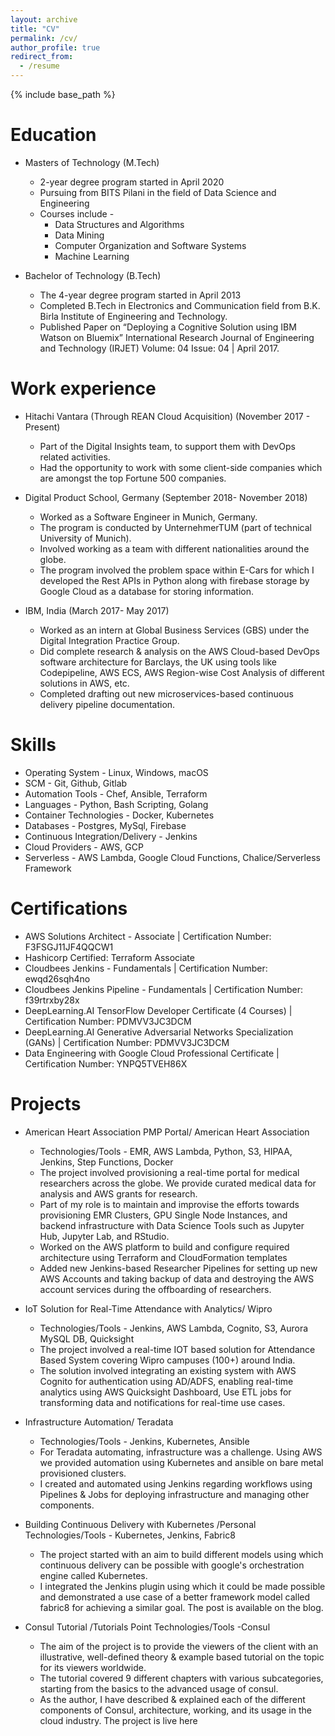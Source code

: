 ```yaml
---
layout: archive
title: "CV"
permalink: /cv/
author_profile: true
redirect_from:
  - /resume
---
```


{% include base_path %}

Education
======
* Masters of Technology (M.Tech)
  * 2-year degree program started in April 2020
  * Pursuing from BITS Pilani in the field of Data Science and Engineering
  * Courses include -
    * Data Structures and Algorithms
    * Data Mining
    * Computer Organization and Software Systems
    * Machine Learning

* Bachelor of Technology (B.Tech)
  * The 4-year degree program started in April 2013
  * Completed B.Tech in Electronics and Communication field from B.K. Birla Institute of Engineering and Technology.
  * Published Paper on “Deploying a Cognitive Solution using IBM Watson on Bluemix” International Research Journal of Engineering and Technology (IRJET) Volume: 04 Issue: 04 | April 2017.

Work experience
======
* Hitachi Vantara (Through REAN Cloud Acquisition) (November 2017 - Present)
  * Part of the Digital Insights team, to support them with DevOps related activities.
  * Had the opportunity to work with some client-side companies which are amongst the top Fortune 500 companies.

* Digital Product School, Germany (September 2018- November 2018)
  * Worked as a Software Engineer in Munich, Germany.
  * The program is conducted by ​UnternehmerTUM​ ​(part of ​technical University of Munich​)​.
  * Involved working as a team with different nationalities around the globe.
  * The program involved the problem space within E-Cars for which I developed the Rest APIs in Python along with firebase storage by Google Cloud as a database for storing information.

* IBM, India (March 2017- May 2017)
  * Worked as an intern at Global Business Services (GBS) under the Digital Integration Practice Group.
  * Did complete research & analysis on the AWS Cloud-based DevOps software architecture for Barclays, the UK
using tools like Codepipeline, AWS ECS, AWS Region-wise Cost Analysis of different solutions in AWS, etc.
  * Completed drafting out new microservices-based continuous delivery pipeline documentation.

  
Skills
======
* Operating System - Linux, Windows, macOS
* SCM - Git, Github, Gitlab
* Automation Tools - Chef, Ansible, Terraform
* Languages - ​Python, Bash Scripting, Golang
* Container Technologies - Docker, Kubernetes
* Databases - Postgres, MySql, Firebase
* Continuous Integration/Delivery - Jenkins
* Cloud Providers - AWS, GCP
* Serverless - AWS Lambda, Google Cloud Functions, Chalice/Serverless Framework

Certifications
======
* AWS Solutions Architect - Associate | Certification Number: F3FSGJ11JF4QQCW1
* Hashicorp Certified: Terraform Associate
* Cloudbees Jenkins - Fundamentals | Certification Number: ewqd26sqh4no
* Cloudbees Jenkins Pipeline - Fundamentals | Certification Number: f39rtrxby28x
* DeepLearning.AI TensorFlow Developer Certificate (4 Courses) | Certification Number: PDMVV3JC3DCM 
* DeepLearning.AI Generative Adversarial Networks Specialization (GANs) | Certification Number: PDMVV3JC3DCM 
* Data Engineering with Google Cloud Professional Certificate | Certification Number: YNPQ5TVEH86X

Projects
=====

* American Heart Association PMP Portal​/ American Heart Association
  * Technologies/Tools - ​EMR, AWS Lambda, Python, S3, HIPAA, Jenkins, Step Functions, Docker
  * The project involved provisioning a real-time portal for medical researchers across the globe. We provide curated medical data for analysis and AWS grants for research.
  * Part of my role is to maintain and improvise the efforts towards provisioning EMR Clusters, GPU Single Node Instances, and backend infrastructure with Data Science Tools such as Jupyter Hub, Jupyter Lab, and RStudio.
  * Worked on the AWS platform to build and configure required architecture using Terraform and CloudFormation templates
  * Added new Jenkins-based Researcher Pipelines for setting up new AWS Accounts and taking backup of data and destroying the AWS account services during the offboarding of researchers.

* IoT Solution for Real-Time Attendance with Analytics​/ Wipro
  * Technologies/Tools - ​Jenkins, AWS Lambda, Cognito, S3, Aurora MySQL DB, Quicksight
  * The project involved a real-time IOT based solution for Attendance Based System covering Wipro campuses (100+) around India.
  * The solution involved integrating an existing system with AWS Cognito for authentication using AD/ADFS, enabling real-time analytics using AWS Quicksight Dashboard, Use ETL jobs for transforming data and notifications for real-time use cases.
    
 
* Infrastructure Automation​/ Teradata
  * Technologies/Tools - ​Jenkins, Kubernetes, Ansible
  * For Teradata automating, infrastructure was a challenge. Using AWS we provided automation using Kubernetes and ansible on bare metal provisioned clusters.
  * I created and automated using Jenkins regarding workflows using Pipelines & Jobs for deploying infrastructure and managing other components.

* Building Continuous Delivery with Kubernetes /​Personal Technologies/Tools - ​Kubernetes, Jenkins, Fabric8
  * The project started with an aim to build different models using which continuous delivery can be possible with google's orchestration engine called Kubernetes.
  * I integrated the Jenkins plugin using which it could be made possible and demonstrated a use case of a better framework model called fabric8 for achieving a similar goal. The post is available on ​the blog.​

* Consul Tutorial​ ​/​Tutorials Point Technologies/Tools -​Consul
  * The aim of the project is to provide the viewers of the client with an illustrative, well-defined theory & example based tutorial on the topic for its viewers worldwide.
  * The tutorial covered 9 different chapters with various subcategories, starting from the basics to the advanced usage of consul.
  * As the author, I have described & explained each of the different components of Consul, architecture, working, and its usage in the cloud industry. The project is live ​here
<!-- Publications
======
  <ul>{% for post in site.publications %}
    {% include archive-single-cv.html %}
  {% endfor %}</ul>
  
Talks
======
  <ul>{% for post in site.talks %}
    {% include archive-single-talk-cv.html %}
  {% endfor %}</ul>
  
Teaching
======
  <ul>{% for post in site.teaching %}
    {% include archive-single-cv.html %}
  {% endfor %}</ul>
  
Service and leadership
======
* Currently signed in to 43 different slack teams -->
